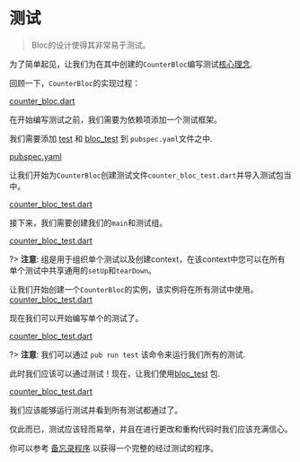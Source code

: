 # 测试

> Bloc的设计使得其非常易于测试。

为了简单起见，让我们为在其中创建的`CounterBloc`编写测试[核心理念](coreconcepts.md).

回顾一下，`CounterBloc`的实现过程：

[counter_bloc.dart](../_snippets/testing/counter_bloc.dart.md ':include')

在开始编写测试之前，我们需要为依赖项添加一个测试框架。

我们需要添加 [test](https://pub.dev/packages/test) 和 [bloc_test](https://pub.dev/packages/bloc_test) 到 `pubspec.yaml`文件之中.

[pubspec.yaml](../_snippets/testing/pubspec.yaml.md ':include')

让我们开始为`CounterBloc`创建测试文件`counter_bloc_test.dart`并导入测试包当中。

[counter_bloc_test.dart](../_snippets/testing/counter_bloc_test_imports.dart.md ':include')

接下来，我们需要创建我们的`main`和测试组。

[counter_bloc_test.dart](../_snippets/testing/counter_bloc_test_main.dart.md ':include')

?> **注意**: 组是用于组织单个测试以及创建context，在该context中您可以在所有单个测试中共享通用的`setUp`和`tearDown`。

让我们开始创建一个`CounterBloc`的实例，该实例将在所有测试中使用。
[counter_bloc_test.dart](../_snippets/testing/counter_bloc_test_setup.dart.md ':include')

现在我们可以开始编写单个的测试了。

[counter_bloc_test.dart](../_snippets/testing/counter_bloc_test_initial_state.dart.md ':include')

?> **注意**: 我们可以通过 `pub run test` 该命令来运行我们所有的测试.

此时我们应该可以通过测试！现在，让我们使用[bloc_test](https://pub.dev/packages/bloc_test) 包.

[counter_bloc_test.dart](../_snippets/testing/counter_bloc_test_bloc_test.dart.md ':include')

我们应该能够运行测试并看到所有测试都通过了。

仅此而已，测试应该轻而易举，并且在进行更改和重构代码时我们应该充满信心。

你可以参考 [备忘录程序](https://github.com/brianegan/flutter_architecture_samples/tree/master/bloc_library) 以获得一个完整的经过测试的程序。
